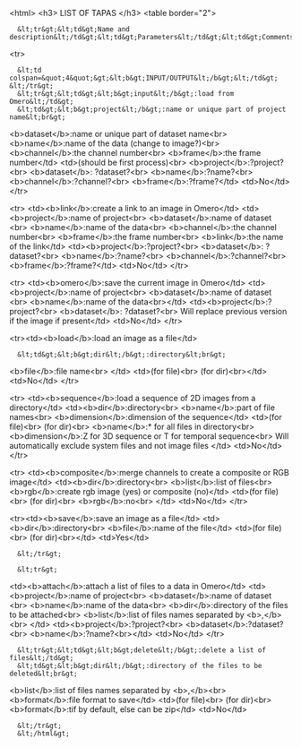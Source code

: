 \<html\> \<h3\> LIST OF TAPAS \</h3\> \<table border=\"2\"\>

      &lt;tr&gt;&lt;td&gt;Name and description&lt;/td&gt;&lt;td&gt;Parameters&lt;/td&gt;&lt;td&gt;Comments/default&lt;/td&gt;&lt;td&gt;Online&lt;/td&gt;&lt;/tr&gt;

\<tr\>

      &lt;td colspan=&quot;4&quot;&gt;&lt;b&gt;INPUT/OUTPUT&lt;/b&gt;&lt;/td&gt;
    &lt;/tr&gt;   
      &lt;tr&gt;&lt;td&gt;&lt;b&gt;input&lt;/b&gt;:load from Omero&lt;/td&gt;
      &lt;td&gt;&lt;b&gt;project&lt;/b&gt;:name or unique part of project name&lt;br&gt;

\<b\>dataset\</b\>:name or unique part of dataset name\<br\>
\<b\>name\</b\>:name of the data (change to image?)\<br\>
\<b\>channel\</b\>:the channel number\<br\> \<b\>frame\</b\>:the frame
number\</td\> \<td\>(should be first process)\<br\>
\<b\>project\</b\>:?project?\<br\> \<b\>dataset\</b\>: ?dataset?\<br\>
\<b\>name\</b\>:?name?\<br\> \<b\>channel\</b\>:?channel?\<br\>
\<b\>frame\</b\>:?frame?\</td\> \<td\>No\</td\> \</tr\>

\<tr\> \<td\>\<b\>link\</b\>:create a link to an image in Omero\</td\>
\<td\>\<b\>project\</b\>:name of project\<br\> \<b\>dataset\</b\>:name
of dataset \<br\> \<b\>name\</b\>:name of the data\<br\>
\<b\>channel\</b\>:the channel number\<br\> \<b\>frame\</b\>:the frame
number\<br\> \<b\>link\</b\>:the name of the link\</td\>
\<td\>\<b\>project\</b\>:?project?\<br\> \<b\>dataset\</b\>:
?dataset?\<br\> \<b\>name\</b\>:?name?\<br\>
\<b\>channel\</b\>:?channel?\<br\> \<b\>frame\</b\>:?frame?\</td\>
\<td\>No\</td\> \</tr\>

\<tr\> \<td\>\<b\>omero\</b\>:save the current image in Omero\</td\>
\<td\>\<b\>project\</b\>:name of project\<br\> \<b\>dataset\</b\>:name
of dataset \<br\> \<b\>name\</b\>:name of the data\<br\>\</td\>
\<td\>\<b\>project\</b\>:?project?\<br\> \<b\>dataset\</b\>:
?dataset?\<br\> Will replace previous version if the image if
present\</td\> \<td\>No\</td\> \</tr\>

\<tr\>\<td\>\<b\>load\</b\>:load an image as a file\</td\>

      &lt;td&gt;&lt;b&gt;dir&lt;/b&gt;:directory&lt;br&gt;

\<b\>file\</b\>:file name\<br\> \</td\> \<td\>(for file)\<br\> (for
dir)\<br\>\</td\> \<td\>No\</td\> \</tr\>

\<tr\> \<td\>\<b\>sequence\</b\>:load a sequence of 2D images from a
directory\</td\> \<td\>\<b\>dir\</b\>:directory\<br\>
\<b\>name\</b\>:part of file names\<br\> \<b\>dimension\</b\>:dimension
of the sequence\</td\> \<td\>(for file)\<br\> (for dir)\<br\>
\<b\>name\</b\>:\* for all files in directory\<br\>
\<b\>dimension\</b\>:Z for 3D sequence or T for temporal sequence\<br\>
Will automatically exclude system files and not image files \</td\>
\<td\>No\</td\> \</tr\>

\<tr\> \<td\>\<b\>composite\</b\>:merge channels to create a composite
or RGB image\</td\> \<td\>\<b\>dir\</b\>:directory\<br\>
\<b\>list\</b\>:list of files\<br\> \<b\>rgb\</b\>:create rgb image
(yes) or composite (no)\</td\> \<td\>(for file)\<br\> (for dir)\<br\>
\<b\>rgb\</b\>:no\<br\> \</td\> \<td\>No\</td\> \</tr\>

\<tr\>\<td\>\<b\>save\</b\>:save an image as a file\</td\>
\<td\>\<b\>dir\</b\>:directory\<br\> \<b\>file\</b\>:name of the
file\</td\> \<td\>(for file)\<br\> (for dir)\<br\>\</td\>
\<td\>Yes\</td\>

      &lt;/tr&gt;
      
      &lt;tr&gt;

\<td\>\<b\>attach\</b\>:attach a list of files to a data in Omero\</td\>
\<td\>\<b\>project\</b\>:name of project\<br\> \<b\>dataset\</b\>:name
of dataset \<br\> \<b\>name\</b\>:name of the data\<br\>
\<b\>dir\</b\>:directory of the files to be attached\<br\>
\<b\>list\</b\>:list of files names separated by \<b\>,\</b\>\<br\>
\</td\> \<td\>\<b\>project\</b\>:?project?\<br\>
\<b\>dataset\</b\>:?dataset?\<br\> \<b\>name\</b\>:?name?\<br\>\</td\>
\<td\>No\</td\> \</tr\>

      &lt;tr&gt;&lt;td&gt;&lt;b&gt;delete&lt;/b&gt;:delete a list of files&lt;/td&gt;
      &lt;td&gt;&lt;b&gt;dir&lt;/b&gt;:directory of the files to be deleted&lt;br&gt;

\<b\>list\</b\>:list of files names separated by \<b\>,\</b\>\<br\>
\<b\>format\</b\>:file format to save\</td\> \<td\>(for file)\<br\> (for
dir)\<br\> \<b\>format\</b\>:tif by default, else can be zip\</td\>
\<td\>No\</td\>

      &lt;/tr&gt;
      &lt;/html&gt;
